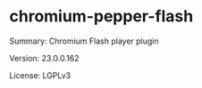 #           chromium-pepper-flash
 
Summary:        Chromium Flash player plugin
 
Version:        23.0.0.162
 
License:        LGPLv3
 
